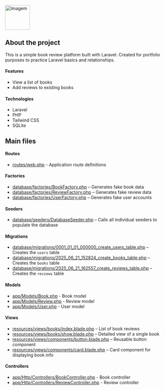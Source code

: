 <img src="https://github.com/user-attachments/assets/9bb08b29-b35b-4094-b49d-6642bd7ce705" alt="Imagem" height="80">

## About the project

This is a simple book review platform built with Laravel. Created for portfolio purposes to practice Laravel basics and relationships.

#### Features

- View a list of books  
- Add reviews to existing books  

#### Technologies

- Laravel  
- PHP  
- Tailwind CSS  
- SQLite  

## Main files

#### Routes

- [routes/web.php](routes/web.php) - Application route definitions

#### Factories

- [database/factories/BookFactory.php](database/factories/BookFactory.php) – Generates fake book data  
- [database/factories/ReviewFactory.php](database/factories/ReviewFactory.php) – Generates fake review data  
- [database/factories/UserFactory.php](database/factories/UserFactory.php) – Generates fake user accounts  

#### Seeders

- [database/seeders/DatabaseSeeder.php](database/seeders/DatabaseSeeder.php) – Calls all individual seeders to populate the database  

#### Migrations

- [database/migrations/0001_01_01_000000_create_users_table.php](database/migrations/0001_01_01_000000_create_users_table.php) – Creates the `users` table  
- [database/migrations/2025_06_21_152824_create_books_table.php](database/migrations/2025_06_21_152824_create_books_table.php) – Creates the `books` table  
- [database/migrations/2025_06_21_162557_create_reviews_table.php](database/migrations/2025_06_21_162557_create_reviews_table.php) – Creates the `reviews` table  

#### Models

- [app/Models/Book.php](app/Models/Book.php) - Book model
- [app/Models/Review.php](app/Models/Review.php) - Review model
- [app/Models/User.php](app/Models/User.php) - User model

#### Views

- [resources/views/books/index.blade.php](resources/views/books/index.blade.php) – List of book reviews  
- [resources/views/books/show.blade.php](resources/views/books/show.blade.php) – Detailed view of a single book  
- [resources/views/components/button.blade.php](resources/views/components/button.blade.php) – Reusable button component  
- [resources/views/components/card.blade.php](resources/views/components/card.blade.php) – Card component for displaying book info 

#### Controllers

- [app/Http/Controllers/BookController.php](app/Http/Controllers/BookController.php) - Book controller  
- [app/Http/Controllers/ReviewController.php](app/Http/Controllers/ReviewController.php) - Review controller  